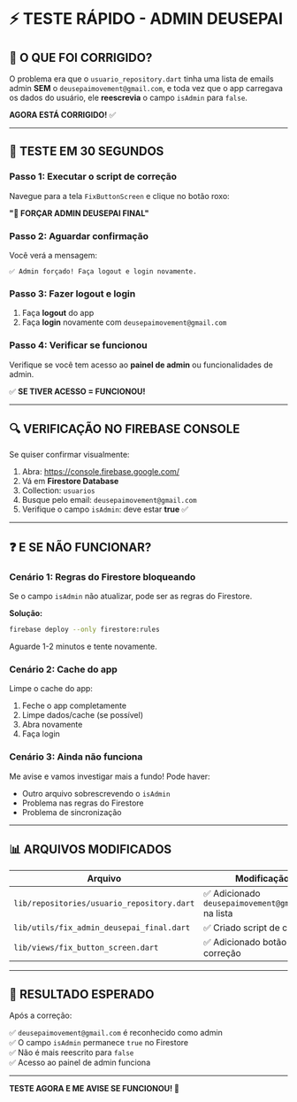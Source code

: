 # ⚡ TESTE RÁPIDO - ADMIN DEUSEPAI

## 🎯 O QUE FOI CORRIGIDO?

O problema era que o `usuario_repository.dart` tinha uma lista de emails admin **SEM** o `deusepaimovement@gmail.com`, e toda vez que o app carregava os dados do usuário, ele **reescrevia** o campo `isAdmin` para `false`.

**AGORA ESTÁ CORRIGIDO!** ✅

---

## 🚀 TESTE EM 30 SEGUNDOS

### Passo 1: Executar o script de correção

Navegue para a tela `FixButtonScreen` e clique no botão roxo:

**"👑 FORÇAR ADMIN DEUSEPAI FINAL"**

### Passo 2: Aguardar confirmação

Você verá a mensagem:

```
✅ Admin forçado! Faça logout e login novamente.
```

### Passo 3: Fazer logout e login

1. Faça **logout** do app
2. Faça **login** novamente com `deusepaimovement@gmail.com`

### Passo 4: Verificar se funcionou

Verifique se você tem acesso ao **painel de admin** ou funcionalidades de admin.

✅ **SE TIVER ACESSO = FUNCIONOU!**

---

## 🔍 VERIFICAÇÃO NO FIREBASE CONSOLE

Se quiser confirmar visualmente:

1. Abra: https://console.firebase.google.com/
2. Vá em **Firestore Database**
3. Collection: `usuarios`
4. Busque pelo email: `deusepaimovement@gmail.com`
5. Verifique o campo `isAdmin`: deve estar **true** ✅

---

## ❓ E SE NÃO FUNCIONAR?

### Cenário 1: Regras do Firestore bloqueando

Se o campo `isAdmin` não atualizar, pode ser as regras do Firestore.

**Solução:**

```bash
firebase deploy --only firestore:rules
```

Aguarde 1-2 minutos e tente novamente.

### Cenário 2: Cache do app

Limpe o cache do app:

1. Feche o app completamente
2. Limpe dados/cache (se possível)
3. Abra novamente
4. Faça login

### Cenário 3: Ainda não funciona

Me avise e vamos investigar mais a fundo! Pode haver:
- Outro arquivo sobrescrevendo o `isAdmin`
- Problema nas regras do Firestore
- Problema de sincronização

---

## 📊 ARQUIVOS MODIFICADOS

| Arquivo | Modificação |
|---------|-------------|
| `lib/repositories/usuario_repository.dart` | ✅ Adicionado `deusepaimovement@gmail.com` na lista |
| `lib/utils/fix_admin_deusepai_final.dart` | ✅ Criado script de correção |
| `lib/views/fix_button_screen.dart` | ✅ Adicionado botão de correção |

---

## 🎉 RESULTADO ESPERADO

Após a correção:

✅ `deusepaimovement@gmail.com` é reconhecido como admin  
✅ O campo `isAdmin` permanece `true` no Firestore  
✅ Não é mais reescrito para `false`  
✅ Acesso ao painel de admin funciona  

---

**TESTE AGORA E ME AVISE SE FUNCIONOU! 🚀**
